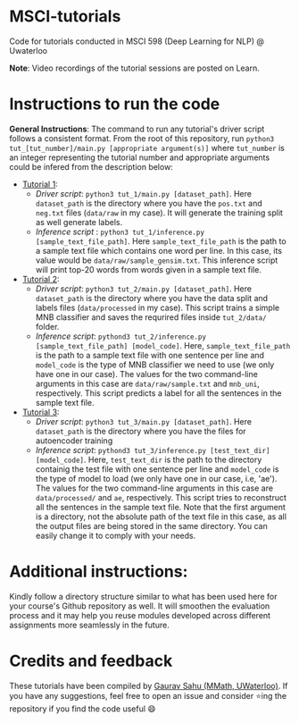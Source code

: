 # MSCI-tutorials
Code for tutorials conducted in MSCI 598 (Deep Learning for NLP) @ Uwaterloo

**Note**: Video recordings of the tutorial sessions are posted on Learn.

# Instructions to run the code
**General Instructions**: The command to run any tutorial's driver script follows a consistent format. From the root of this repository, run `python3 tut_[tut_number]/main.py [appropriate argument(s)]` where `tut_number` is an integer representing the tutorial number and appropriate arguments could be infered from the description below:

- [Tutorial 1](tut_1):
  - *Driver script*: `python3 tut_1/main.py [dataset_path]`. Here `dataset_path` is the directory where you have the `pos.txt` and `neg.txt` files (`data/raw` in my case). It will generate the training split as well generate labels.
  - *Inference script* : `python3 tut_1/inference.py [sample_text_file_path]`. Here `sample_text_file_path` is the path to a sample text file which contains one word per line. In this case, its value would be `data/raw/sample_gensim.txt`. This inference script will print top-20 words from words given in a sample text file.
- [Tutorial 2](tut_2):
  - *Driver script*: `python3 tut_2/main.py [dataset_path]`. Here `dataset_path` is the directory where you have the data split and labels files (`data/processed` in my case). This script trains a simple MNB classifier and saves the requrired files inside `tut_2/data/` folder.
  - *Inference script*: `pythond3 tut_2/inference.py [sample_text_file_path] [model_code]`. Here, `sample_text_file_path` is the path to a sample text file with one sentence per line and `model_code` is the type of MNB classifier we need to use (we only have one in our case). The values for the two command-line arguments in this case are `data/raw/sample.txt` and `mnb_uni`, respectively. This script predicts a label for all the sentences in the sample text file.
- [Tutorial 3](tut_3):
  - *Driver script*: `python3 tut_3/main.py [dataset_path]`. Here `dataset_path` is the directory where you have the files for autoencoder training
  - *Inference script*: `pythond3 tut_3/inference.py [test_text_dir] [model_code]`. Here, `test_text_dir` is the path to the directory containig the test file with one sentence per line and `model_code` is the type of model to load (we only have one in our case, i.e, 'ae'). The values for the two command-line arguments in this case are `data/processed/` and `ae`, respectively. This script tries to reconstruct all the sentences in the sample text file. Note that the first argument is a directory, not the absolute path of the text file in this case, as all the output files are being stored in the same directory. You can easily change it to comply with your needs.

# Additional instructions:
Kindly follow a directory structure similar to what has been used here for your course's Github repository as well. It will smoothen the evaluation process and it may help you reuse modules developed across different assignments more seamlessly in the future.

# Credits and feedback
These tutorials have been compiled by [Gaurav Sahu (MMath, UWaterloo)](github.com/demfier). If you have any suggestions, feel free to open an issue and consider :star:ing the repository if you find the code useful :smile:
